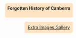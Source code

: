 <!DOCTYPE html>
<html>
<head>
<meta charset="utf-8">
<title>Display a map on a webpage</title>
<meta name="viewport" content="initial-scale=1,maximum-scale=1,user-scalable=no">
<link href="https://api.mapbox.com/mapbox-gl-js/v3.3.0/mapbox-gl.css" rel="stylesheet">
<script src="https://api.mapbox.com/mapbox-gl-js/v3.3.0/mapbox-gl.js"></script>
<style>
body { margin: 0; padding: 0; }
#map { position: absolute; top: 0; bottom: 0; width: 100%; }
#overlay {
    position: absolute;
    top: 70px;
    right: 10px;
    background-color: bisque;
    padding: 10px;
    border-radius: 5px;
	z-index: 1;
}
#overlay2 {
	position :absolute;
	top: 10px;
	right: 10px;
	background-color: bisque;
	padding: 8px;
	border-radius: 5px;
	z-index: 1;
	font: 18/24px 'Helvetica Neue'
}
</style>
</head>
<body>
<style>
	.mapboxgl-popup {
	   width: 500px;
	   border-radius: 15px;
	   background-color: #923d1e;
	   font:
		12px/18px 'Helvetica Neue',
		Arial,
		Helvetica,
		san-serif; 
}
.mapboxgl-popup #amusement-park {
	color: red;
}
	.mapboxgl-popup-content img {
		width: 220px;
		height: auto;
	}


</style>
<div id="map">
	<div id="overlay"> <a href="Gallery fixed.pdf" target="_blank" title="opens in a new window">  Extra Images Gallery</a> </div>
	<div id="overlay2" <p> <strong>Forgotten History of Canberra </strong> </p> </div>
</div>

<script>
	mapboxgl.accessToken = 'pk.eyJ1IjoibXJjbGlja3kiLCJhIjoiY2xzanFvdXZtMmxpMTJqbzBlcDI4Z2NyeSJ9.MiEmeJjNgosNIi3Q5gMJJA';

	const bounds = [
		[148.69, -35.73],
		[149.36, -35.11]
 	];

   const map = new mapboxgl.Map({
        container: 'map', // container ID
	style: 'mapbox://styles/mrclicky/clvxhnyva01sc01rj28qlgvk8',
        center: [-210.9, -35.3], // starting position [lng, lat]
        zoom: 10, // starting zoom
	maxBounds: bounds // Set the map's geographical boundaries
  	  });

   map.on('load', () => {
	map.addSource('places', {
	'type' : 'geojson',
	'data': {
	'type' : 'FeatureCollection',
	'features' : [
	{
			'type' : 'Feature',
			'properties' : {
				'description':
			'<strong> Air Disaster Memorial</strong><p>The Air Disaster Memorial is located in a small clearing in a pine forest off Pillagio Avenue. It was built in 1952 to commemorate a plane crash that occurred in 1940. A Lockheed Hudson crashed before landing at Canberra Airport, killing all of its passengers.</p> <img src="Air Disaster Memorial/memorial.jpg" /> <p>The passengers included the Minister for the Air, and the Minister for the Army as well as multiple other influential figures of the time. The plane crash had an effect on the war (WWII) due to the loss of influential figures in the Australian government. The location felt abandoned, with rumors circulating online that it’s haunted if visited at night. Despite these rumors my visit seemed normal.</p>',
	'icon' : 'Air Crash'
	},
	'geometry' : { 
	'type' : 'Point',
	'coordinates' : [149.22931, -35.31852]
			}
	},
	{
			'type' : 'Feature',
			'properties' : {
				'description':
			'<strong> Duntroon Dairy </strong> <p> The Duntroon Dairy is the oldest still standing building in Canberra. Part of the Duntroon estate, it was built to supply dairy products to the people living on the Limestone plains. The dairy had a innovative design to keep its products cool, such as a cool well leading into a natural spring and a heat area funneling up into the ceiling. The building was still in use up until the mid to late 20th century. Interestingly enough, one of the inhabitants of the building is the only person who lived on the Mugga lane ruins that I could find.</p> <img src="Duntroon Dairy/IMG_2054.jpg" />',
	'icon' : 'Dairy'
	},
	'geometry' : { 
	'type' : 'Point',
	'coordinates' : [149.15637, -35.301194]
			}
	},
	{
			'type' : 'Feature',
			'properties' : {
				'description':
			'<strong> Canberra Glassworks</strong> <p>I’m sure most people who live around the southside of the city will know of this location. The Canberra Glassworks is a large, impressive building with a lively market at the nearby old bus depot every Sunday. Yet, despite this, few people understand the building’s historical significance in the early days of Canberra’s life. The Glassworks was one of the largest buildings when it was first constructed in 1915 and, using coal powered steam turbines, generated power for all 1,000 ACT residents when it first opened. By 1936, the station was connected to the NSW electricity grid, meaning that it was no longer solely responsible for Canberra’s electricity. </p> <img src="Eastlake Powerstation/power.jpg" /> <p> After shutting down from its original use in 1957 the building was converted into a glassworks. </p>',
	'icon' : 'Powerstation'
	},
	'geometry' : { 
	'type' : 'Point',
	'coordinates' : [149.14377, -35.31159]
			}
	},
	{
            'type' : 'Feature',
            'properties' : {
                'description':
            '<strong> Orroral Valley Tracking Station </strong> <p> This location was a satellite tracking station opened in 1966, a year after the still standing Canberra deep space Communication complex. It was a fairly large complex that employed a large amount of staff and was used to track and communicate with satellites passing over the southern hemisphere, an area of the world with far less tracking technology than the northern hemisphere. </p> <img src="Orroral Valley/001_CB_ORR.jpg" /> <p> Photo Jim Thompson, 26m antenna, 					The station had roles in the space shuttle program as well as a range of other integral projects. All that remains today is concrete foundations. Further research can be found <a href="https://i.imgur.com/M9I7iMf.jpeg" target="_blank" title="Opens in a new window"> here </a> </p>',
    'icon' : 'Dish'
    },
    'geometry' : {
    'type' : 'Point',
    'coordinates' : [148.94677, -35.61714]
            }
    },
	{
            'type' : 'Feature',
            'properties' : {
                'description':
            '<strong> Sound and Film Archive</strong> <p>A well known building near the centre of Canberra, many people know of the Sound and Film archive. The building itself however has a relatively unknown history. The Sound and Film Archive building was first built to be used as the Museum of Zoology. Within its construction you can find carved animals and pieces of australian history. Later, the museum changed its name to the Institute of Anatomy. A wide variety of pieces (e.g. skeletons) were stored in the Institute until it was converted to what it is today in 1984. For more click <a href="Sound and Media Archive/Archive pdf.pdf" target="_blank" title="Opens in a new window"> here </a></p> <img src="Sound and Media Archive/sound and media.jpg" />',
    'icon' : 'Film Archive'
    },
    'geometry' : {
    'type' : 'Point',
    'coordinates' : [149.12138, -35.28323]
            }
    },
	{
            'type' : 'Feature',
            'properties' : {
                'description':
            '<Strong> Mugga Lane Zoo </Strong> <p>The Mugga Lane zoo was a small zoo along Mugga Lane. It was first opened in 1979 as the first zoo in Canberra. The zoo was first intended to be like a natural garden park but, as its occupants became more diverse, this vision faded and eventually died. The zoo mostly held birds or Australian native animals, including wedge tailed eagles, monkeys and emus. After facing difficulties along its life, such as a drought in 1982 that required the construction of a small dam, nothing aside from a pile of rubbish remains today. The zoo was closed in 2002. The zoo has left a legacy that stays till today, with its closing, peacocks were released into parts of the suburbs Red Hill and Narrabundah. </p>',
    'icon' : 'zxee'
    },
    'geometry' : {
    'type' : 'Point',
    'coordinates' : [149.13209, -35.35943]
            }
    },
	{
            'type' : 'Feature',
            'properties' : {
                'description':
            '<strong> Mugga Lane Ruins </strong> <p>The rarely mentioned or researched location has puzzled many passers by. It lies just off the Mugga Lane, just before The Green Shed. It is an old stone construction that was estimated to have been built before 1878, although the little information I managed to find in my research process was possibly inaccurate.</p> <img src="Mugga Lane Ruins/IMG_2109.jpg" /> <p>The building was said to have been built as a outstation for employees of the Duntroon estate. A resident of the Duntroon Dairy, Elizabeth Mayo, lived their with her husband until his unfortunate death in 1880, when she moved to the Dairy.  </p>',
    'icon' : 'Air Crash'
    },
    'geometry' : {
    'type' : 'Point',
    'coordinates' : [149.13481, -35.37743]
            }
    },
	{
            'type' : 'Feature',
            'properties' : {
                'description':
            '<Strong> Belconnen former naval transmitting station </strong> <p>A former Naval Transmitter station used to stand in Belconnen. First built before the existence of the satellite city, the station finished its completion around the start of WW2. The station, once the most powerful satellite transmitter in the southern hemisphere, played a vital role throughout WW2, alongside the still standing HMAS Harman, its receiving counterpart.</p> <img src="Naval Transmitting Station/IMG_2130.jpg" /> <p>The building is a large red hall, with three 600ft tall radio towers on the site. The location has a long and interesting history until it closed in 2005. Click <a href="Naval Transmitting Station/Bels pdf.pdf" target="_blank" title="Opens in a new window"> here </a> to find out more. </p>',
    'icon' : 'Dish'
    },
    'geometry' : {
    'type' : 'Point',
    'coordinates' : [149.090065, -35.21999]
            }
    },
	{
            'type' : 'Feature',
            'properties' : {
                'description':
            '<strong> Canberra Hyatt</strong><p>The Hyatt Hotel, originally Hotel Canberra or Hostel No.1 has made a mark on Canberra’s history as the Capital of Australia. The hotel opened in 1924, its construction undertaken by the workers of Westlake. It was an unlicensed venue in its early years as ACT was the only state or territory in Australia to enforce prohibition. The building has had extensions built over its lifespan but the original parts of it remain the same. I had the opportunity to go on a tour led by the Director of the Hotel and was allowed into the presidential suite, a room that has been visited by Obama, Shinzo Abe and a multitude of other world leaders. </p> <img src="The Hyatt/hyatt.jpg" />',
    'icon' : 'Dairy'
    },
    'geometry' : {
    'type' : 'Point',
    'coordinates' : [149.125, -35.299]
            }
    },
	{
			'type' : 'Feature',
			'properties' : {
				'description':
			'<strong>Westlake Settlement</strong><p>Westlake was a workers camp used in the early period of the construction of the capital. It began as a collection of tents, used to house unmarried labourers. Due to the length of the job, semi-permanent cottages were constructed by a local Canberra contractor known as Howie. These cottages were for married workers and their families. These workers built some of the central landmarks of the capitals inner south such as Hostel No.1 (The Hyatt) and the Old Parliament. Image: Rusted Axehead found on site of westlake</p> <img src="Westlake Workers Camp/IMG_2013.jpg" />',
	'icon' : 'Westlake'
	},
	'geometry' : { 
	'type' : 'Point',
	'coordinates' : [149.11443, -35.30127]
			}
		}
		]
	}
});
	map.addLayer({
	'id' : 'places',
	'type': 'symbol',
	'source': 'places',
	'layout' : {
		'icon-image' : ['get', 'icon'],
		'icon-allow-overlap' : true,
	'icon-size' : 0.25,
	}
});


map.on('click', 'places', (e) => {

const coordinates = e.features[0].geometry.coordinates.slice();
const description = e.features[0].properties.description;

while (Math.abs(e.lngLat.lng - coordinates[0]) > 180) {
	coordinates[0] += e.lngLat.lng > coordinates[0] ? 360 : -360;
     }

            new mapboxgl.Popup()
                .setLngLat(coordinates)
                .setHTML(description)
                .addTo(map);
        });

        // Change the cursor to a pointer when the mouse is over the places layer.
        map.on('mouseenter', 'places', () => {
            map.getCanvas().style.cursor = 'pointer';
        });

        // Change it back to a pointer when it leaves.
        map.on('mouseleave', 'places', () => {
            map.getCanvas().style.cursor = '';
        });
    });


</script>
</body>
</html>
